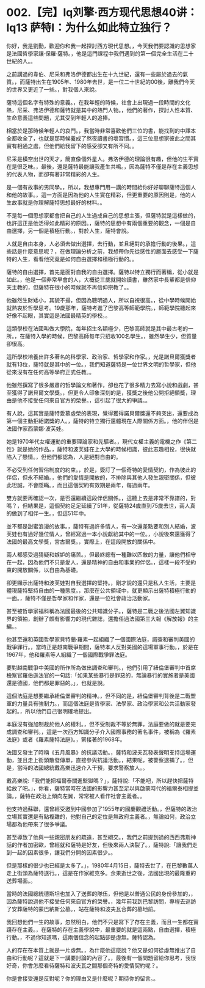 # 002.【完】lq刘擎·西方现代思想40讲：lq13 萨特I：为什么如此特立独行？

你好，我是劉勤，歡迎你和我一起探討西方現代思想。，今天我們要認識的思想家是法國哲學家讓·保羅·薩特。，他是這門課程中我們遇到的第一個完全生活在二十世紀的人。。

之前講過的韋伯、尼采和弗洛伊德都出生在十九世紀，還有一些屬於過去的氣質。，而薩特出生在1905年、1980年去世，是一位二十世紀的00後，離我們今天的世界又更近了一些。，對我個人來說。

薩特這個名字有特殊的意義。，在我年輕的時候，社會上出現過一段時間的文化熱，尼采、弗洛伊德和薩特就是其中的熱門人物。，他們的著作，探討人性本質、生命意義這些問題，尤其受到年輕人的追捧。

相當於是那時候年輕人的哀鬥。，我當時非常喜歡他們三位的書，能找到的中譯本全都收全了，也就是那時候養成了熬夜讀書的壞習慣。，這三位思想家彼此之間其實有相通之處，但他們給我留下的感受卻又有所不同。。

尼采是橫空出世的天才，簡直像個外星人。弗洛伊德的理論很有趣，但他的生平實在是很乏味。，最後，還是薩特最能讓我產生共鳴。，因為薩特不僅是存在主義思想的代表人物，而卻有著非常精彩的人生。

是一個有故事的男同學。，所以，我想專門用一講的時間給你好好聊聊薩特這個人和他的故事。，這一方面是因為他的人生實在精彩，但更重要的原因則是，他的人生故事就是你理解薩特思想最好的材料。。

不是每一個思想家都會把自己的人生過成自己的思想主張，但薩特就是這樣做的，也許這正是他活得如此精彩的原因。，薩特的思想中有兩個重要的觀念，一個是自由選擇，另一個是積極行動。，對於人生，薩特會說。

人就是自由本身，人必須去做出選擇，去行動，並且絕對的承擔行動的後果。，這些話是什麼意思呢？，在做理論分析之前，我想帶你先從感性的層面去感受一下薩特的人生，看看他究竟是如何自由選擇和積極行動的。。

薩特的自由選擇，首先是面對自我的自由選擇。薩特以特立獨行而著稱，從小就是如此。，他是一個非常早會的人，大概從三歲就開始讀書，雖然家中長輩都是信仰天主教的，但薩特在很小的時候就不再信仰宗教了。。

他雖然生財矮小，其貌不揚，但因為聰明過人，所以自視很高。，從中學時候開始就熱衷於哲學思考。19歲那年，薩特考進了巴黎高等師範學院。，師範學院聽起來好像不起眼，其實這是法國最精英的學校。。

這類學校在法國叫做大學院，每年招生名額極少，巴黎高師就是其中最古老的一所。，在薩特入學的時候，巴黎高師每年只招收100名學生。，雖然學生少，但質量卻很高。

這所學校培養出許多著名的科學家、政治家、哲學家和作家。，光是諾貝爾獲獎者就有13位，薩特就是其中的一位。，我們知道薩特是一位世界文明的哲學家，但他從來沒有在任何高等學府正式任教。。

他雖然撰寫了很多嚴肅的哲學論文和著作，卻也花了很多精力去寫小說和戲劇，甚至獲得了諾貝爾文學獎。，但更令人印象深刻的是，獲獎之後他公開拒絕領獎，理由是他不接受任何來自官方的榮譽。，這引起了很大的爭議。。

有人說，這其實是薩特愛慕虛榮的表現，覺得獲得諾貝爾獎還不夠突出，還要成為第一個主動拒絕諾獎的人。，薩特的特立獨行還體現在人際關係方面。，他的伴侶是法國作家西蒙娜·波芙娃。

她是1970年代女權運動的重要理論家和先驅者。，現代女權主義的電機之作《第二性》就是她的作品。，薩特和波芙娃在上大學的時候相識，彼此志趣相投，很快就陷入了戀情。，但他們都認為，人是絕對自由的。

不必受到任何習俗制度的約束。，於是，簽訂了一個奇特的愛情契約，作為彼此的伴侶，但永不結婚。，他們的愛情是開放的，不排除與其他人發生親密關係，但彼此坦誠，不會隱瞞。，而且這個契約有效期是兩年，每過兩年。

雙方就要再確認一次，是否還繼續這段伴侶關係。，這聽上去是非常不靠譜的，對嗎？，但結果是，這個契約足足延續了51年，從薩特24歲直到75歲去世，兩人真的做到了相伴一生。，但這51年中。

並不都是甜蜜浪漫的故事。，薩特有過許多情人，有一次還差點要和別人結婚，波芙娃也有過好幾位情人，曾經寫過一本小說獻給其中的一位。，小說後來還獲得了法國的最高文學獎，宮古爾獎。，實際上，在這段開放的關係中。

兩人都感受過猜疑和嫉妒的痛苦。，但最終總有一種難以匹敵的力量，讓他們相守在一起，因為他們不只是愛人，還是精神的自由和事業的伴侶。，這樣一段不受約束的開放關係，以自由為基礎。

卻更顯示出薩特和波芙娃對自我選擇的堅持。，剛才說的還只是私人生活，主要是體現薩特堅持自由的一種態度。，那麼在公共領域中，就更顯示出薩特積極行動的一面。，薩特不僅是哲學家和作家，還是一位社會政治活動家。

甚至被哲學家福科稱為法國最後的公共知識分子。，薩特是二戰之後法國左翼知識界的領袖，創辦了頗有影響力的現代雜誌，還擔任過法國第三大報《解放報》的主編。。

他甚至還和英國哲學家貝特蘭·羅素一起組織了一個國際法庭，調查和審判美國的戰爭罪行。，當時正是越南戰爭期間，薩特本人反對美國的這場軍事行動。，於是在1967年，他和羅素等人組織了一個國際戰爭罪法庭。

要對越南戰爭中美國的所作所為做出調查和審判。，他們引用了紐倫堡審判中首席檢察官羅伯遜法官的一句話:「如果某些暴行是罪惡的，無論暴行的實施者是美國還是德國，他們都是罪惡的。」，也就是說。

這個法庭是想要繼承紐倫堡審判的精神。，但不同的是，紐倫堡審判背後是二戰盟軍的力量具有強制力。，而這個法庭是哲學家、法學家、政治學家和公共活動家發起的。，所以他們自己很明確地提出。

本庭沒有強加制裁於他人的權利。，但不受制裁不等於無罪，法庭要做的就是要完成調查和審判。，這是一次西方知識分子介入國際事務的著名事件，被稱為《羅素法庭》或者《羅素薩特法庭》。，緊接著的1968年。

法國又發生了時稱《五月風暴》的抗議活動。，薩特和波夫瓦發表聲明支持這場運動，並且走上街頭散發傳單，直接參與抗議活動。，結果呢，被警察逮捕了。，但是，當時的法國總統戴高樂迅速介入干預，要求警察放人。。

戴高樂說:「我們能把福爾泰關進監獄嗎？」，薩特說:「不能吧，所以趕快把薩特給放了吧。」，你看，薩特當時在法國的影響力甚至足以與啟蒙時代的福爾泰相提並論。，薩特在政治上傾向左翼，常常被人看作社會主義者。。

他支持過蘇聯，還曾經受邀到中國參加了1955年的國慶觀禮活動。，但薩特的政治立場其實還是有點複雜的，他對自己的定位是無政府主義者。，無論如何，政治立場都為他帶來了很多爭議。

甚至導致了他與一些親密朋友的疏遠，甚至絕交。，我們之前提到過的西西弗斯神話的作者加密歐，曾經就和薩特是好友，但後來兩人決裂了。，薩特說:「讓我們走到一起的因素很多，讓我們分開的因素很少。。

但是那樣的很少也已經是太多了。」，1980年4月15日，薩特去世了，在巴黎數萬人走上街頭為薩特送行。，這是在作家維克多。余果逝世之後，法國出現的最隆重的送葬場面。。

當時的法國總統德斯坦也加入了送葬的隊伍，但他是以普通公民的身份參加的，，因為薩特說過他不接受任何來自官方的榮譽。，幾年前我到巴黎訪問，專程去巡訪了安葬薩特的蒙巴納斯公墓。，站在薩特和波夫瓦合葬的墓地前。

我回想他們一生的故事，忽然明白，他們不只是寫下了存在主義，而且一生都在實踐存在主義。，在薩特的存在主義學說中，最重要的就是這兩點，自由選擇，積極行動。，不過你知道嗎，這兩個信念的起點卻是虛無。薩特認為。

人的存在在本質上就是一片虛無。，為什麼他這麼說？他又是如何從虛無推出了自由和行動呢？這就是下一講要討論的內容了。，最後有一個問題留給你思考，我很好奇，你會怎麼看待薩特和波夫瓦之間那個奇特的愛情契約呢？。

你是會接受還是反對呢？你的理由又是什麼呢？期待你的留言。。